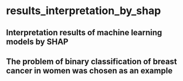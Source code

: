 # results_interpretation_by_shap
## Interpretation results of machine learning models by SHAP
## The problem of binary classification of breast cancer in women was chosen as an example
